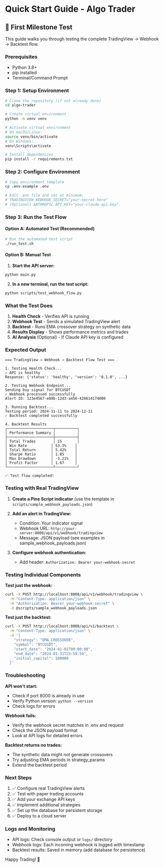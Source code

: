 # Quick Start Guide - Algo Trader

## 🚀 First Milestone Test

This guide walks you through testing the complete TradingView → Webhook → Backtest flow.

### Prerequisites

- Python 3.8+
- pip installed
- Terminal/Command Prompt

### Step 1: Setup Environment

```bash
# Clone the repository (if not already done)
cd algo-trader

# Create virtual environment
python -m venv venv

# Activate virtual environment
# On macOS/Linux:
source venv/bin/activate
# On Windows:
venv\Scripts\activate

# Install dependencies
pip install -r requirements.txt
```

### Step 2: Configure Environment

```bash
# Copy environment template
cp .env.example .env

# Edit .env file and set at minimum:
# TRADINGVIEW_WEBHOOK_SECRET="your-secret-here"
# (Optional) ANTHROPIC_API_KEY="your-claude-api-key"
```

### Step 3: Run the Test Flow

#### Option A: Automated Test (Recommended)
```bash
# Run the automated test script
./run_test.sh
```

#### Option B: Manual Test

1. **Start the API server:**
```bash
python main.py
```

2. **In a new terminal, run the test script:**
```bash
python scripts/test_webhook_flow.py
```

### What the Test Does

1. **Health Check** - Verifies API is running
2. **Webhook Test** - Sends a simulated TradingView alert
3. **Backtest** - Runs EMA crossover strategy on synthetic data
4. **Results Display** - Shows performance metrics and trades
5. **AI Analysis** (Optional) - If Claude API key is configured

### Expected Output

```
=== TradingView → Webhook → Backtest Flow Test ===

1. Testing Health Check...
✓ API is healthy
Response: {'status': 'healthy', 'version': '0.1.0', ...}

2. Testing Webhook Endpoint...
Sending buy signal for BTCUSDT
✓ Webhook processed successfully
Alert ID: 123e4567-e89b-12d3-a456-426614174000

3. Running Backtest...
Testing period: 2024-11-11 to 2024-12-11
✓ Backtest completed successfully

4. Backtest Results
┌─────────────────────┬──────────┐
│ Performance Summary │          │
├─────────────────────┼──────────┤
│ Total Trades        │ 15       │
│ Win Rate           │ 53.3%    │
│ Total Return       │ 5.42%    │
│ Sharpe Ratio       │ 1.85     │
│ Max Drawdown       │ -3.21%   │
│ Profit Factor      │ 1.67     │
└─────────────────────┴──────────┘

✅ Test flow completed!
```

### Testing with Real TradingView

1. **Create a Pine Script indicator** (use the template in `scripts/sample_webhook_payloads.json`)

2. **Add an alert in TradingView:**
   - Condition: Your indicator signal
   - Webhook URL: `http://your-server:8000/api/v1/webhook/tradingview`
   - Message: JSON payload (see examples in sample_webhook_payloads.json)

3. **Configure webhook authentication:**
   - Add header: `Authorization: Bearer your-webhook-secret`

### Testing Individual Components

**Test just the webhook:**
```bash
curl -X POST http://localhost:8000/api/v1/webhook/tradingview \
  -H "Content-Type: application/json" \
  -H "Authorization: Bearer your-webhook-secret" \
  -d @scripts/sample_webhook_payloads.json
```

**Test just the backtest:**
```bash
curl -X POST http://localhost:8000/api/v1/backtest \
  -H "Content-Type: application/json" \
  -d '{
    "strategy": "EMA_CROSSOVER",
    "symbol": "BTCUSDT",
    "start_date": "2024-01-01T00:00:00",
    "end_date": "2024-01-31T23:59:59",
    "initial_capital": 100000
  }'
```

### Troubleshooting

**API won't start:**
- Check if port 8000 is already in use
- Verify Python version: `python --version`
- Check logs for errors

**Webhook fails:**
- Verify the webhook secret matches in .env and request
- Check the JSON payload format
- Look at API logs for detailed errors

**Backtest returns no trades:**
- The synthetic data might not generate crossovers
- Try adjusting EMA periods in strategy_params
- Extend the backtest period

### Next Steps

1. ✅ Configure real TradingView alerts
2. ✅ Test with paper trading accounts
3. ✅ Add your exchange API keys
4. ✅ Implement additional strategies
5. ✅ Set up the database for persistent storage
6. ✅ Deploy to a cloud server

### Logs and Monitoring

- API logs: Check console output or `logs/` directory
- Webhook logs: Each incoming webhook is logged with timestamp
- Backtest results: Saved in memory (add database for persistence)

Happy Trading! 🚀